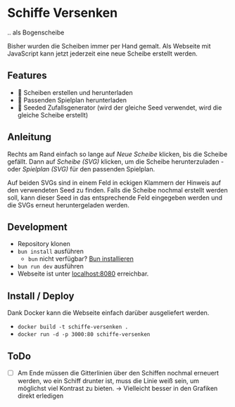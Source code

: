 # Schiffe Versenken

.. als Bogenscheibe

Bisher wurden die Scheiben immer per Hand gemalt. Als Webseite mit JavaScript kann jetzt jederzeit eine neue Scheibe erstellt werden.

## Features

- 🎯 Scheiben erstellen und herunterladen
- 🎯 Passenden Spielplan herunterladen
- 🎯 Seeded Zufallsgenerator (wird der gleiche Seed verwendet, wird die gleiche Scheibe erstellt)

## Anleitung

Rechts am Rand einfach so lange auf _Neue Scheibe_ klicken, bis die Scheibe gefällt. Dann auf _Scheibe (SVG)_ klicken, um die Scheibe herunterzuladen - oder _Spielplan (SVG)_ für den passenden Spielplan.

Auf beiden SVGs sind in einem Feld in eckigen Klammern der Hinweis auf den verwendeten Seed zu finden. Falls die Scheibe nochmal erstellt werden soll, kann dieser Seed in das entsprechende Feld eingegeben werden und die SVGs erneut heruntergeladen werden.

## Development

- Repository klonen
- `bun install` ausführen
    - `bun` nicht verfügbar? [Bun installieren](https://bun.sh/docs/installation)
- `bun run dev` ausführen
- Webseite ist unter [localhost:8080](http://localhost:8080) erreichbar.

## Install / Deploy

Dank Docker kann die Webseite einfach darüber ausgeliefert werden. 

- `docker build -t schiffe-versenken .`
- `docker run -d -p 3000:80 schiffe-versenken`

## ToDo

- [ ] Am Ende müssen die Gitterlinien über den Schiffen nochmal erneuert werden, wo ein Schiff drunter ist, muss die Linie weiß sein, um möglichst viel Kontrast zu bieten. -> Vielleicht besser in den Grafiken direkt erledigen

